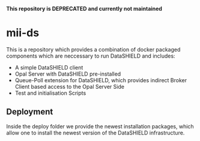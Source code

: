
**This repository is DEPRECATED and currently not maintained**

# mii-ds

This is a repository which provides a combination of docker packaged components which are neccessary to run DataSHIELD and includes:

- A simple DataSHIELD client
- Opal Server with DataSHIELD pre-installed
- Queue-Poll extension for DataSHIELD, which provides indirect Broker Client based access to the Opal Server Side
- Test and initialisation Scripts

## Deployment

Inside the deploy folder we provide the newest installation packages, which allow one to install the newest version of the DataSHIELD infrastructure.

